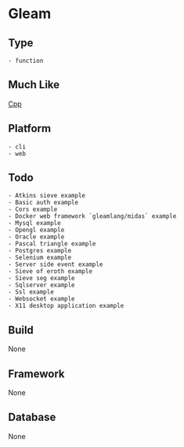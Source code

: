 # Gleam

## Type
	- function
## Much Like
[Cpp](CPP.md)
## Platform
	- cli
	- web
## Todo
	- Atkins sieve example
	- Basic auth example
	- Cors example
	- Docker web framework `gleamlang/midas` example
	- Mysql example
	- Opengl example
	- Oracle example
	- Pascal triangle example
	- Postgres example
	- Selenium example
	- Server side event example
	- Sieve of eroth example
	- Sieve seg example
	- Sqlserver example
	- Ssl example
	- Websocket example
	- X11 desktop application example
## Build
None
## Framework
None
## Database
None